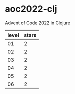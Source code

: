 # aoc2022-clj
Advent of Code 2022 in Clojure

| level | stars |
| ----- | ----- |
| 01    | 2     |
| 02    | 2     |
| 03    | 2     |
| 04    | 2     |
| 05    | 2     |
| 06    | 2     |